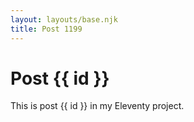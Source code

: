 ```yaml
---
layout: layouts/base.njk
title: Post 1199
---
```


# Post {{ id }}

This is post {{ id }} in my Eleventy project.
